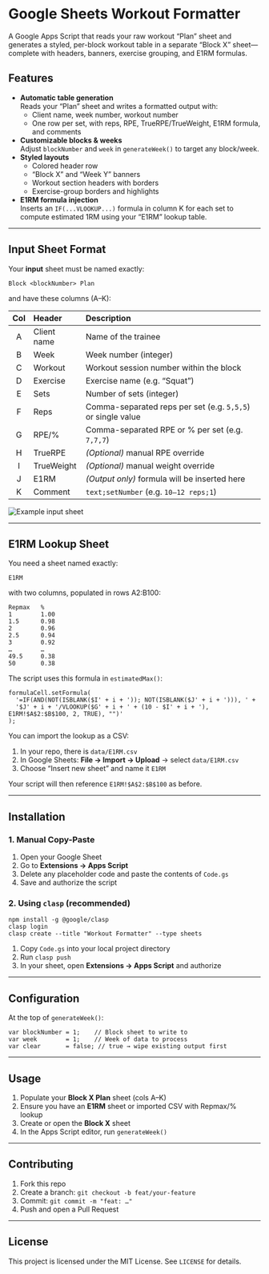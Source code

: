 # Google Sheets Workout Formatter

A Google Apps Script that reads your raw workout “Plan” sheet and generates a styled, per-block workout table in a separate “Block X” sheet—complete with headers, banners, exercise grouping, and E1RM formulas.

## Features

- **Automatic table generation**  
  Reads your “Plan” sheet and writes a formatted output with:  
    - Client name, week number, workout number  
    - One row per set, with reps, RPE, TrueRPE/TrueWeight, E1RM formula, and comments  
- **Customizable blocks & weeks**  
  Adjust `blockNumber` and `week` in `generateWeek()` to target any block/week.  
- **Styled layouts**  
    - Colored header row  
    - “Block X” and “Week Y” banners  
    - Workout section headers with borders  
    - Exercise-group borders and highlights  
- **E1RM formula injection**  
  Inserts an `IF(...VLOOKUP...)` formula in column K for each set to compute estimated 1RM using your “E1RM” lookup table.

---

## Input Sheet Format

Your **input** sheet must be named exactly:

    Block <blockNumber> Plan

and have these columns (A–K):

| Col | Header      | Description                                                  |
|:---:|:------------|:-------------------------------------------------------------|
| A   | Client name | Name of the trainee                                          |
| B   | Week        | Week number (integer)                                        |
| C   | Workout     | Workout session number within the block                     |
| D   | Exercise    | Exercise name (e.g. “Squat”)                                 |
| E   | Sets        | Number of sets (integer)                                     |
| F   | Reps        | Comma-separated reps per set (e.g. `5,5,5`) or single value |
| G   | RPE/%       | Comma-separated RPE or % per set (e.g. `7,7,7`)              |
| H   | TrueRPE     | *(Optional)* manual RPE override                             |
| I   | TrueWeight  | *(Optional)* manual weight override                          |
| J   | E1RM        | *(Output only)* formula will be inserted here                |
| K   | Comment     | `text;setNumber` (e.g. `10–12 reps;1`)                       |

![Example input sheet](docs/input-sheet.png)

---

## E1RM Lookup Sheet

You need a sheet named exactly:

    E1RM

with two columns, populated in rows A2:B100:

    Repmax   %
    1        1.00
    1.5      0.98
    2        0.96
    2.5      0.94
    3        0.92
    …        …
    49.5     0.38
    50       0.38

The script uses this formula in `estimatedMax()`:

    formulaCell.setFormula(
      '=IF(AND(NOT(ISBLANK($I' + i + ')); NOT(ISBLANK($J' + i + '))), ' +
      '$J' + i + '/VLOOKUP($G' + i + ' + (10 - $I' + i + '), E1RM!$A$2:$B$100, 2, TRUE), "")'
    );

You can import the lookup as a CSV:

1. In your repo, there is `data/E1RM.csv`  
2. In Google Sheets: **File → Import → Upload** → select `data/E1RM.csv`  
3. Choose “Insert new sheet” and name it `E1RM`

Your script will then reference `E1RM!$A$2:$B$100` as before.

---

## Installation

### 1. Manual Copy-Paste

1. Open your Google Sheet  
2. Go to **Extensions → Apps Script**  
3. Delete any placeholder code and paste the contents of `Code.gs`  
4. Save and authorize the script

### 2. Using `clasp` (recommended)

    npm install -g @google/clasp
    clasp login
    clasp create --title "Workout Formatter" --type sheets

1. Copy `Code.gs` into your local project directory  
2. Run `clasp push`  
3. In your sheet, open **Extensions → Apps Script** and authorize

---

## Configuration

At the top of `generateWeek()`:

    var blockNumber = 1;    // Block sheet to write to
    var week        = 1;    // Week of data to process
    var clear       = false; // true → wipe existing output first

---

## Usage

1. Populate your **Block X Plan** sheet (cols A–K)  
2. Ensure you have an **E1RM** sheet or imported CSV with Repmax/% lookup  
3. Create or open the **Block X** sheet  
4. In the Apps Script editor, run `generateWeek()`

---

## Contributing

1. Fork this repo  
2. Create a branch: `git checkout -b feat/your-feature`  
3. Commit: `git commit -m "feat: …"`  
4. Push and open a Pull Request

---

## License

This project is licensed under the MIT License. See `LICENSE` for details.
